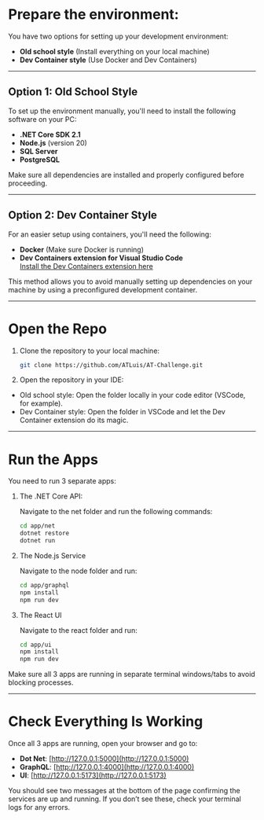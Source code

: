 # Prepare the environment:

You have two options for setting up your development environment:

- **Old school style** (Install everything on your local machine)
- **Dev Container style** (Use Docker and Dev Containers)

---

## Option 1: Old School Style

To set up the environment manually, you'll need to install the following software on your PC:

- **.NET Core SDK 2.1**
- **Node.js** (version 20)
- **SQL Server**
- **PostgreSQL**

Make sure all dependencies are installed and properly configured before proceeding.

---

## Option 2: Dev Container Style

For an easier setup using containers, you'll need the following:

- **Docker** (Make sure Docker is running)
- **Dev Containers extension for Visual Studio Code**  
  [Install the Dev Containers extension here](https://marketplace.visualstudio.com/items?itemName=ms-vscode-remote.remote-containers)

This method allows you to avoid manually setting up dependencies on your machine by using a preconfigured development container.

---

# Open the Repo

1. Clone the repository to your local machine:
   ```bash
   git clone https://github.com/ATLuis/AT-Challenge.git
   ```

2. Open the repository in your IDE:
- Old school style: Open the folder locally in your code editor (VSCode, for example).
- Dev Container style: Open the folder in VSCode and let the Dev Container extension do its magic.

---

# Run the Apps

You need to run 3 separate apps:

1. The .NET Core API:
    
    Navigate to the net folder and run the following commands:
    
    ```bash
    cd app/net
    dotnet restore
    dotnet run
    ```

2. The Node.js Service
    
    Navigate to the node folder and run:

    ```bash
    cd app/graphql
    npm install
    npm run dev
    ```

3. The React UI
    
    Navigate to the react folder and run:
    ```bash
    cd app/ui
    npm install
    npm run dev
    ```
Make sure all 3 apps are running in separate terminal windows/tabs to avoid blocking processes.

---

# Check Everything Is Working

Once all 3 apps are running, open your browser and go to:

- **Dot Net**: [http://127.0.0.1:5000](http://127.0.0.1:5000)
- **GraphQL**: [http://127.0.0.1:4000](http://127.0.0.1:4000)
- **UI**: [http://127.0.0.1:5173](http://127.0.0.1:5173)

You should see two messages at the bottom of the page confirming the services are up and running. If you don’t see these, check your terminal logs for any errors.